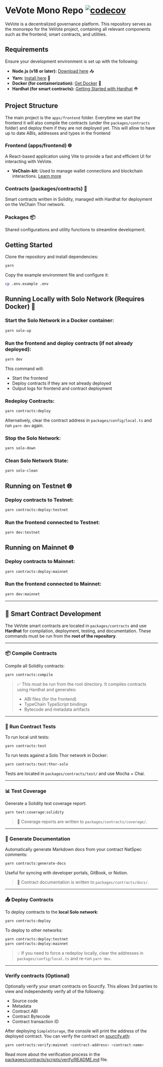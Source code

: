 # VeVote Mono Repo [![codecov](https://codecov.io/gh/vechain/vevote/graph/badge.svg?token=MU2ZPZVRMC)](https://codecov.io/gh/vechain/vevote)

VeVote is a decentralized governance platform. This repository serves as the monorepo for the VeVote project, containing all relevant components such as the frontend, smart contracts, and utilities.

## Requirements

Ensure your development environment is set up with the following:

- **Node.js (v18 or later):** [Download here](https://nodejs.org/en/download/package-manager) 📥
- **Yarn:** [Install here](https://classic.yarnpkg.com/lang/en/docs/install/#mac-stable) 🧶
- **Docker (for containerization):** [Get Docker](https://docs.docker.com/get-docker/) 🐳
- **Hardhat (for smart contracts):** [Getting Started with Hardhat](https://hardhat.org/hardhat-runner/docs/getting-started) ⛑️

## Project Structure

The main project is the `apps/frontend` folder. Everytime we start the frontend it will also compile the contracts (under the `packages/contracts` folder) and deploy them if they are not deployed yet. This will allow to have up to date ABIs, addresses and types in the frontend

### Frontend (apps/frontend) 🌐

A React-based application using Vite to provide a fast and efficient UI for interacting with VeVote.

- **VeChain-kit:** Used to manage wallet connections and blockchain interactions. [Learn more](https://docs.vechainkit.vechain.org/)

### Contracts (packages/contracts) 📜

Smart contracts written in Solidity, managed with Hardhat for deployment on the VeChain Thor network.

### Packages 📦

Shared configurations and utility functions to streamline development.

## Getting Started

Clone the repository and install dependencies:

```bash
yarn
```

Copy the example environment file and configure it:

```bash
cp .env.example .env
```

## Running Locally with Solo Network (Requires Docker) 🔧

### Start the Solo Network in a Docker container:

```bash
yarn solo-up
```

### Run the frontend and deploy contracts (if not already deployed):

```bash
yarn dev
```

This command will:

- Start the frontend
- Deploy contracts if they are not already deployed
- Output logs for frontend and contract deployment

### Redeploy Contracts:

```bash
yarn contracts:deploy
```

Alternatively, clear the contract address in `packages/config/local.ts` and run `yarn dev` again.

### Stop the Solo Network:

```bash
yarn solo-down
```

### Clean Solo Network State:

```bash
yarn solo-clean
```

## Running on Testnet 🌐

### Deploy contracts to Testnet:

```bash
yarn contracts:deploy:testnet
```

### Run the frontend connected to Testnet:

```bash
yarn dev:testnet
```

## Running on Mainnet 🌐

### Deploy contracts to Mainnet:

```bash
yarn contracts:deploy:mainnet
```

### Run the frontend connected to Mainnet:

```bash
yarn dev:mainnet
```

---

## 🧪 Smart Contract Development

The VeVote smart contracts are located in `packages/contracts` and use **Hardhat** for compilation, deployment, testing, and documentation. These commands must be run from the **root of the repository**.

---

### 📦 Compile Contracts

Compile all Solidity contracts:

```bash
yarn contracts:compile
```

> ✅ This must be run from the root directory. It compiles contracts using Hardhat and generates:
>
> - ABI files (for the frontend)
> - TypeChain TypeScript bindings
> - Bytecode and metadata artifacts

---

### 🧪 Run Contract Tests

To run local unit tests:

```bash
yarn contracts:test
```

To run tests against a Solo Thor network in Docker:

```bash
yarn contracts:test:thor-solo
```

Tests are located in `packages/contracts/test/` and use Mocha + Chai.

---

### 📊 Test Coverage

Generate a Solidity test coverage report:

```bash
yarn test:coverage:solidity
```

> 📁 Coverage reports are written to `packages/contracts/coverage/`.

---

### 📖 Generate Documentation

Automatically generate Markdown docs from your contract NatSpec comments:

```bash
yarn contracts:generate-docs
```

Useful for syncing with developer portals, GitBook, or Notion.

> 📁 Contract documentation is written to `packages/contracts/docs/`.

---

### 📤 Deploy Contracts

To deploy contracts to the **local Solo network**:

```bash
yarn contracts:deploy
```

To deploy to other networks:

```bash
yarn contracts:deploy:testnet
yarn contracts:deploy:mainnet
```

> 💡 If you need to force a redeploy locally, clear the addresses in `packages/config/local.ts` and re-run `yarn dev`.

---

### Verify contracts (Optional)

Optionally verify your smart contracts on Sourcify. This allows 3rd parties to view and independently verify all of the following:

- Source code
- Metadata
- Contract ABI
- Contract Bytecode
- Contract transaction ID

After deploying `SimpleStorage`, the console will print the address of the deployed contract. You can verify the contract on [sourcify.eth](https://repo.sourcify.dev/select-contract/):

```bash
yarn contracts:verify:mainnet <contract-address> <contract-name>
```

Read more about the verification process in the [packages/contracts/scripts/verify/README.md](packages/contracts/scripts/verify/README.md) file.
